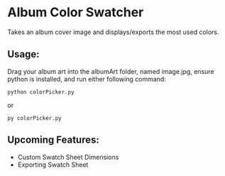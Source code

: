 # Album Color Swatcher
 Takes an album cover image and displays/exports the most used colors.

## Usage:
 Drag your album art into the albumArt folder, named image.jpg, ensure python is installed, and run either following command:
```
python colorPicker.py
```
or
```
py colorPicker.py
```

## Upcoming Features:
* Custom Swatch Sheet Dimensions
* Exporting Swatch Sheet